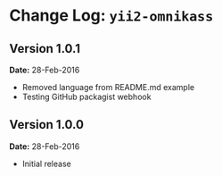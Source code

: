 Change Log: `yii2-omnikass`
===========================

## Version 1.0.1

**Date:** 28-Feb-2016

- Removed language from README.md example
- Testing GitHub packagist webhook


## Version 1.0.0

**Date:** 28-Feb-2016

- Initial release